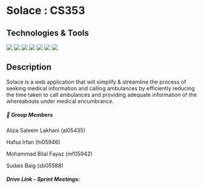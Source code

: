 
# Solace : CS353

## Technologies & Tools
![](https://img.shields.io/badge/Editor-VisualStudio-informational?style=flat&logo=intellij-idea&logoColor=white&color=9f94d1)
![](https://img.shields.io/badge/Framework-.NET-informational?style=flat&logo=C++&logoColor=white&color=9f94d1)
![](https://img.shields.io/badge/Code-Python-informational?style=flat&logo=python&logoColor=white&color=9f94d1)
![](https://img.shields.io/badge/Code-JavaScript-informational?style=flat&logo=javascript&logoColor=white&color=9f94d1)
![](https://img.shields.io/badge/Code-Html-informational?style=flat&logo=HTML&logoColor=white&color=9f94d1)
![](https://img.shields.io/badge/Code-CSS-informational?style=flat&logo=CSS&logoColor=white&color=9f94d1)
![](https://img.shields.io/badge/Code-SQL-informational?style=flat&logo=C++&logoColor=white&color=9f94d1)



##  Description

 Solace is a web application that will simplify & streamline the process of seeking medical information and calling ambulances by efficiently reducing the time taken to call ambulances and providing adequate information of the whereabouts under medical encumbrance. 



##### &#128101; Group Members
Aliza Saleem Lakhani (al05435)

Hafsa Irfan (hi05946)

Mohammad Bilal Fayaz (mf05942)

Sudais Baig (sb05588)

#####  Drive Link - Sprint Meetings:


 <!-- <details>
  <summary>Homeworks</summary>
   
</details> -->
